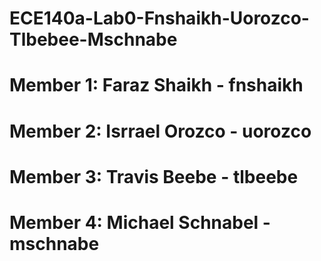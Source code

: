 # ECE140a-Lab0-Fnshaikh-Uorozco-Tlbebee-Mschnabe

# Member 1: Faraz Shaikh - fnshaikh
# Member 2: Isrrael Orozco - uorozco
# Member 3: Travis Beebe - tlbeebe
# Member 4: Michael Schnabel - mschnabe
